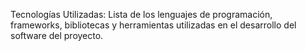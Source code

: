 Tecnologías Utilizadas:
Lista de los lenguajes de programación, frameworks, bibliotecas y herramientas utilizadas en el desarrollo del software del proyecto.
